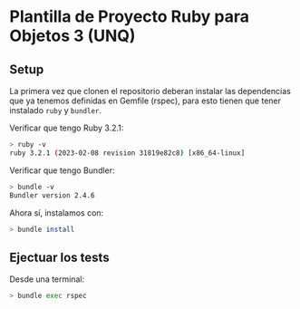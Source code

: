 # Plantilla de Proyecto Ruby para Objetos 3 (UNQ)

## Setup

La primera vez que clonen el repositorio deberan instalar las dependencias que ya tenemos definidas en Gemfile (rspec), para esto tienen que tener instalado `ruby` y `bundler`.

Verificar que tengo Ruby 3.2.1:

```bash
> ruby -v
ruby 3.2.1 (2023-02-08 revision 31819e82c8) [x86_64-linux]
```

Verificar que tengo Bundler:

```bash
> bundle -v
Bundler version 2.4.6
```

Ahora sí, instalamos con:

```bash
> bundle install
```

## Ejectuar los tests

Desde una terminal:

```bash
> bundle exec rspec
```
